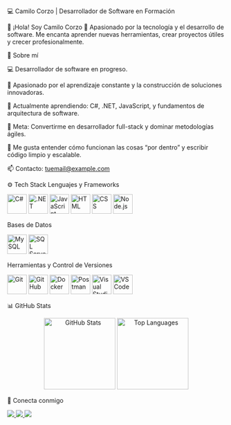 💻 Camilo Corzo | Desarrollador de Software en Formación

👋 ¡Hola! Soy Camilo Corzo 🚀
Apasionado por la tecnología y el desarrollo de software. Me encanta aprender nuevas herramientas, crear proyectos útiles y crecer profesionalmente.

🧠 Sobre mí

💻 Desarrollador de software en progreso.

🚀 Apasionado por el aprendizaje constante y la construcción de soluciones innovadoras.

🌱 Actualmente aprendiendo: C#, .NET, JavaScript, y fundamentos de arquitectura de software.

🎯 Meta: Convertirme en desarrollador full-stack y dominar metodologías ágiles.

🧩 Me gusta entender cómo funcionan las cosas “por dentro” y escribir código limpio y escalable.

📫 Contacto: tuemail@example.com

⚙️ Tech Stack
Lenguajes y Frameworks
<p align="left"> <img src="https://cdn.jsdelivr.net/gh/devicons/devicon/icons/csharp/csharp-original.svg" alt="C#" width="45" height="45"/> <img src="https://cdn.jsdelivr.net/gh/devicons/devicon/icons/dot-net/dot-net-original.svg" alt=".NET" width="45" height="45"/> <img src="https://cdn.jsdelivr.net/gh/devicons/devicon/icons/javascript/javascript-original.svg" alt="JavaScript" width="45" height="45"/> <img src="https://cdn.jsdelivr.net/gh/devicons/devicon/icons/html5/html5-original.svg" alt="HTML" width="45" height="45"/> <img src="https://cdn.jsdelivr.net/gh/devicons/devicon/icons/css3/css3-original.svg" alt="CSS" width="45" height="45"/> <img src="https://cdn.jsdelivr.net/gh/devicons/devicon/icons/nodejs/nodejs-original.svg" alt="Node.js" width="45" height="45"/> </p>
Bases de Datos
<p align="left"> <img src="https://cdn.jsdelivr.net/gh/devicons/devicon/icons/mysql/mysql-original.svg" alt="MySQL" width="45" height="45"/> <img src="https://cdn.jsdelivr.net/gh/devicons/devicon/icons/microsoftsqlserver/microsoftsqlserver-plain.svg" alt="SQL Server" width="45" height="45"/> </p>
Herramientas y Control de Versiones
<p align="left"> <img src="https://cdn.jsdelivr.net/gh/devicons/devicon/icons/git/git-original.svg" alt="Git" width="45" height="45"/> <img src="https://cdn.jsdelivr.net/gh/devicons/devicon/icons/github/github-original.svg" alt="GitHub" width="45" height="45"/> <img src="https://cdn.jsdelivr.net/gh/devicons/devicon/icons/docker/docker-original.svg" alt="Docker" width="45" height="45"/> <img src="https://cdn.jsdelivr.net/gh/devicons/devicon/icons/postman/postman-original.svg" alt="Postman" width="45" height="45"/> <img src="https://cdn.jsdelivr.net/gh/devicons/devicon/icons/visualstudio/visualstudio-plain.svg" alt="Visual Studio" width="45" height="45"/> <img src="https://cdn.jsdelivr.net/gh/devicons/devicon/icons/vscode/vscode-original.svg" alt="VS Code" width="45" height="45"/> </p>
📊 GitHub Stats
<p align="center"> <img src="https://github-readme-stats.vercel.app/api?username=TU_USUARIO_GITHUB&show_icons=true&theme=radical" alt="GitHub Stats" height="165"/> <img src="https://github-readme-stats.vercel.app/api/top-langs/?username=TU_USUARIO_GITHUB&layout=compact&theme=radical" alt="Top Languages" height="165"/> </p>


🔗 Conecta conmigo
<p align="left"> <a href="http://www.linkedin.com/in/edwin-camilo-corzo-sanchez-a33148357" target="_blank"> <img src="https://img.shields.io/badge/LinkedIn-0077B5?style=for-the-badge&logo=linkedin&logoColor=white"/> </a> <a href="https://github.com/Edwincamilocorzosanchez" target="_blank"> <img src="https://img.shields.io/badge/GitHub-100000?style=for-the-badge&logo=github&logoColor=white"/> </a> <a href="corzosanchezedwincamilo971@gmail.com"> <img src="https://img.shields.io/badge/Email-D14836?style=for-the-badge&logo=gmail&logoColor=white"/> </a> </p>
